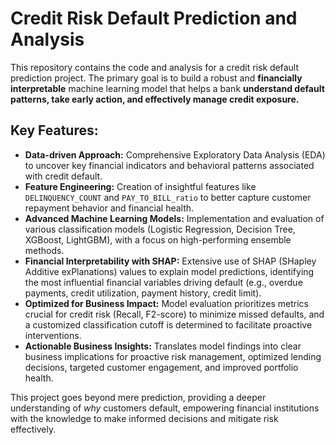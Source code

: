 # Credit Risk Default Prediction and Analysis

This repository contains the code and analysis for a credit risk default prediction project. The primary goal is to build a robust and **financially interpretable** machine learning model that helps a bank **understand default patterns, take early action, and effectively manage credit exposure.**

## Key Features:

-   **Data-driven Approach:** Comprehensive Exploratory Data Analysis (EDA) to uncover key financial indicators and behavioral patterns associated with credit default.
-   **Feature Engineering:** Creation of insightful features like `DELINQUENCY_COUNT` and `PAY_TO_BILL_ratio` to better capture customer repayment behavior and financial health.
-   **Advanced Machine Learning Models:** Implementation and evaluation of various classification models (Logistic Regression, Decision Tree, XGBoost, LightGBM), with a focus on high-performing ensemble methods.
-   **Financial Interpretability with SHAP:** Extensive use of SHAP (SHapley Additive exPlanations) values to explain model predictions, identifying the most influential financial variables driving default (e.g., overdue payments, credit utilization, payment history, credit limit).
-   **Optimized for Business Impact:** Model evaluation prioritizes metrics crucial for credit risk (Recall, F2-score) to minimize missed defaults, and a customized classification cutoff is determined to facilitate proactive interventions.
-   **Actionable Business Insights:** Translates model findings into clear business implications for proactive risk management, optimized lending decisions, targeted customer engagement, and improved portfolio health.

This project goes beyond mere prediction, providing a deeper understanding of *why* customers default, empowering financial institutions with the knowledge to make informed decisions and mitigate risk effectively.
```
